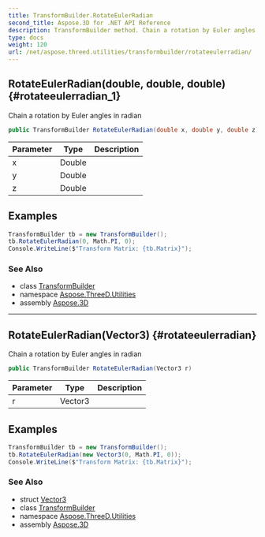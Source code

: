 ```yaml
---
title: TransformBuilder.RotateEulerRadian
second_title: Aspose.3D for .NET API Reference
description: TransformBuilder method. Chain a rotation by Euler angles in radian
type: docs
weight: 120
url: /net/aspose.threed.utilities/transformbuilder/rotateeulerradian/
---
```

## RotateEulerRadian(double, double, double) {#rotateeulerradian_1}

Chain a rotation by Euler angles in radian

```csharp
public TransformBuilder RotateEulerRadian(double x, double y, double z)
```

| Parameter | Type | Description |
| --- | --- | --- |
| x | Double |  |
| y | Double |  |
| z | Double |  |

## Examples

```csharp
TransformBuilder tb = new TransformBuilder();
tb.RotateEulerRadian(0, Math.PI, 0);
Console.WriteLine($"Transform Matrix: {tb.Matrix}");
```

### See Also

* class [TransformBuilder](../)
* namespace [Aspose.ThreeD.Utilities](../../transformbuilder/)
* assembly [Aspose.3D](../../../)

---

## RotateEulerRadian(Vector3) {#rotateeulerradian}

Chain a rotation by Euler angles in radian

```csharp
public TransformBuilder RotateEulerRadian(Vector3 r)
```

| Parameter | Type | Description |
| --- | --- | --- |
| r | Vector3 |  |

## Examples

```csharp
TransformBuilder tb = new TransformBuilder();
tb.RotateEulerRadian(new Vector3(0, Math.PI, 0));
Console.WriteLine($"Transform Matrix: {tb.Matrix}");
```

### See Also

* struct [Vector3](../../vector3/)
* class [TransformBuilder](../)
* namespace [Aspose.ThreeD.Utilities](../../transformbuilder/)
* assembly [Aspose.3D](../../../)


